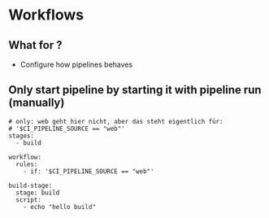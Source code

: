 # Workflows 

## What for ? 
  * Configure how pipelines behaves

## Only start pipeline by starting it with pipeline run (manually) 

```
# only: web geht hier nicht, aber das steht eigentlich für:
# '$CI_PIPELINE_SOURCE == "web"'
stages:
  - build 

workflow:
  rules:
    - if: '$CI_PIPELINE_SOURCE == "web"'

build-stage:
  stage: build  
  script: 
    - echo "hello build" 

```

